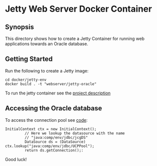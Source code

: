 # Jetty Web Server Docker Container

## Synopsis

This directory shows how to create a Jetty Container for running web applications towards an Oracle database.


## Getting Started

Run the following to create a Jetty image:

```
cd docker/jetty-env
docker build . -t "webserver/jetty-oracle"
```
To run the jetty container see the [project description](../../../author-ws-demo)

## Accessing the Oracle database

To access the connection pool see [code](../../src/main/java/no/rightcloud/demo/author/db/DatabaseUtil.java):

```
InitialContext ctx = new InitialContext();
         // Here we lookup the datasource with the name
         // "java:comp/env/jdbc/jcgDS"
         DataSource ds = (DataSource) ctx.lookup("java:comp/env/jdbc/UCPPool");
         return ds.getConnection();:
```

Good luck!



